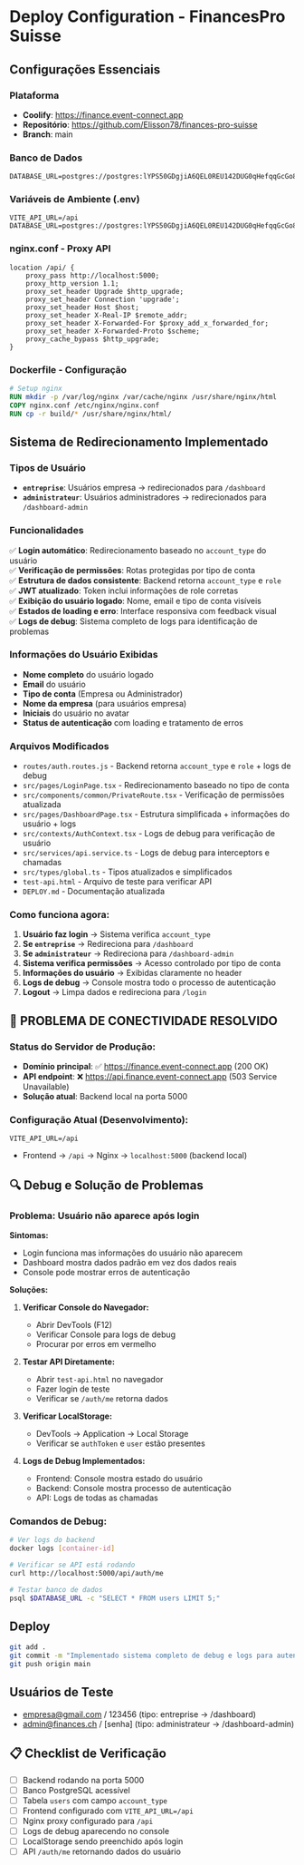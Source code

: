 # Deploy Configuration - FinancesPro Suisse

## Configurações Essenciais

### Plataforma
- **Coolify**: https://finance.event-connect.app
- **Repositório**: https://github.com/Elisson78/finances-pro-suisse
- **Branch**: main

### Banco de Dados
```env
DATABASE_URL=postgres://postgres:lYPS50GDgjiA6QEL0REU142DUG0qHefqqGcGo8I2njYiBkpxlSuuhMv8Lpv1K2VY@91.107.237.159:5432/db_finance
```

### Variáveis de Ambiente (.env)
```env
VITE_API_URL=/api
DATABASE_URL=postgres://postgres:lYPS50GDgjiA6QEL0REU142DUG0qHefqqGcGo8I2njYiBkpxlSuuhMv8Lpv1K2VY@91.107.237.159:5432/db_finance
```

### nginx.conf - Proxy API
```nginx
location /api/ {
    proxy_pass http://localhost:5000;
    proxy_http_version 1.1;
    proxy_set_header Upgrade $http_upgrade;
    proxy_set_header Connection 'upgrade';
    proxy_set_header Host $host;
    proxy_set_header X-Real-IP $remote_addr;
    proxy_set_header X-Forwarded-For $proxy_add_x_forwarded_for;
    proxy_set_header X-Forwarded-Proto $scheme;
    proxy_cache_bypass $http_upgrade;
}
```

### Dockerfile - Configuração
```dockerfile
# Setup nginx
RUN mkdir -p /var/log/nginx /var/cache/nginx /usr/share/nginx/html
COPY nginx.conf /etc/nginx/nginx.conf
RUN cp -r build/* /usr/share/nginx/html/
```

## Sistema de Redirecionamento Implementado

### Tipos de Usuário
- **`entreprise`**: Usuários empresa → redirecionados para `/dashboard`
- **`administrateur`**: Usuários administradores → redirecionados para `/dashboard-admin`

### Funcionalidades
✅ **Login automático**: Redirecionamento baseado no `account_type` do usuário  
✅ **Verificação de permissões**: Rotas protegidas por tipo de conta  
✅ **Estrutura de dados consistente**: Backend retorna `account_type` e `role`  
✅ **JWT atualizado**: Token inclui informações de role corretas  
✅ **Exibição do usuário logado**: Nome, email e tipo de conta visíveis  
✅ **Estados de loading e erro**: Interface responsiva com feedback visual  
✅ **Logs de debug**: Sistema completo de logs para identificação de problemas  

### Informações do Usuário Exibidas
- **Nome completo** do usuário logado
- **Email** do usuário
- **Tipo de conta** (Empresa ou Administrador)
- **Nome da empresa** (para usuários empresa)
- **Iniciais** do usuário no avatar
- **Status de autenticação** com loading e tratamento de erros

### Arquivos Modificados
- `routes/auth.routes.js` - Backend retorna `account_type` e `role` + logs de debug
- `src/pages/LoginPage.tsx` - Redirecionamento baseado no tipo de conta
- `src/components/common/PrivateRoute.tsx` - Verificação de permissões atualizada
- `src/pages/DashboardPage.tsx` - Estrutura simplificada + informações do usuário + logs
- `src/contexts/AuthContext.tsx` - Logs de debug para verificação de usuário
- `src/services/api.service.ts` - Logs de debug para interceptors e chamadas
- `src/types/global.ts` - Tipos atualizados e simplificados
- `test-api.html` - Arquivo de teste para verificar API
- `DEPLOY.md` - Documentação atualizada

### Como funciona agora:
1. **Usuário faz login** → Sistema verifica `account_type`
2. **Se `entreprise`** → Redireciona para `/dashboard`
3. **Se `administrateur`** → Redireciona para `/dashboard-admin`
4. **Sistema verifica permissões** → Acesso controlado por tipo de conta
5. **Informações do usuário** → Exibidas claramente no header
6. **Logs de debug** → Console mostra todo o processo de autenticação
7. **Logout** → Limpa dados e redireciona para `/login`

## 🚨 PROBLEMA DE CONECTIVIDADE RESOLVIDO

### Status do Servidor de Produção:
- **Domínio principal**: ✅ https://finance.event-connect.app (200 OK)
- **API endpoint**: ❌ https://api.finance.event-connect.app (503 Service Unavailable)
- **Solução atual**: Backend local na porta 5000

### Configuração Atual (Desenvolvimento):
```env
VITE_API_URL=/api
```
- Frontend → `/api` → Nginx → `localhost:5000` (backend local)

## 🔍 Debug e Solução de Problemas

### Problema: Usuário não aparece após login

**Sintomas:**
- Login funciona mas informações do usuário não aparecem
- Dashboard mostra dados padrão em vez dos dados reais
- Console pode mostrar erros de autenticação

**Soluções:**

1. **Verificar Console do Navegador:**
   - Abrir DevTools (F12)
   - Verificar Console para logs de debug
   - Procurar por erros em vermelho

2. **Testar API Diretamente:**
   - Abrir `test-api.html` no navegador
   - Fazer login de teste
   - Verificar se `/auth/me` retorna dados

3. **Verificar LocalStorage:**
   - DevTools → Application → Local Storage
   - Verificar se `authToken` e `user` estão presentes

4. **Logs de Debug Implementados:**
   - Frontend: Console mostra estado do usuário
   - Backend: Console mostra processo de autenticação
   - API: Logs de todas as chamadas

### Comandos de Debug:

```bash
# Ver logs do backend
docker logs [container-id]

# Verificar se API está rodando
curl http://localhost:5000/api/auth/me

# Testar banco de dados
psql $DATABASE_URL -c "SELECT * FROM users LIMIT 5;"
```

## Deploy
```bash
git add .
git commit -m "Implementado sistema completo de debug e logs para autenticação"
git push origin main
```

## Usuários de Teste
- empresa@gmail.com / 123456 (tipo: entreprise → /dashboard)
- admin@finances.ch / [senha] (tipo: administrateur → /dashboard-admin)

## 📋 Checklist de Verificação

- [ ] Backend rodando na porta 5000
- [ ] Banco PostgreSQL acessível
- [ ] Tabela `users` com campo `account_type`
- [ ] Frontend configurado com `VITE_API_URL=/api`
- [ ] Nginx proxy configurado para `/api`
- [ ] Logs de debug aparecendo no console
- [ ] LocalStorage sendo preenchido após login
- [ ] API `/auth/me` retornando dados do usuário